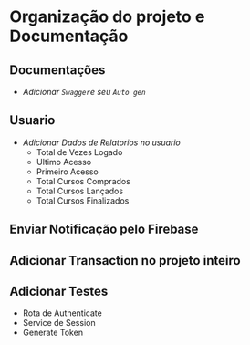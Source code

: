 # Organização do projeto e Documentação

## Documentações

- _Adicionar `Swagger`e seu `Auto gen`_

## Usuario

- _Adicionar Dados de Relatorios no usuario_
  - Total de Vezes Logado
  - Ultimo Acesso
  - Primeiro Acesso
  - Total Cursos Comprados
  - Total Cursos Lançados
  - Total Cursos Finalizados

## Enviar Notificação pelo Firebase

## Adicionar Transaction no projeto inteiro

## Adicionar Testes

- Rota de Authenticate
- Service de Session
- Generate Token
